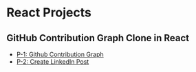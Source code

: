 # React Projects



## GitHub Contribution Graph Clone in React

- [P-1: Github Contribution Graph](https://github.com/rishabhsinghsatya/react-project/tree/main/src/project-1)
- [P-2: Create LinkedIn Post](https://github.com/rishabhsinghsatya/react-project/tree/main/src/project-2)
  


